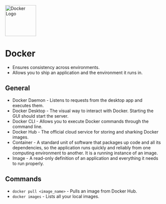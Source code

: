 <image alt="Docker Logo" height="100px" src="./images/docker.png" width="100px" />

# Docker

* Ensures consistency across environments.
* Allows you to ship an application and the environment it runs in.

## General
* Docker Daemon - Listens to requests from the desktop app and executes them.
* Docker Desktop - The visual way to interact with Docker. Starting the GUI should start the server.
* Docker CLI - Allows you to execute Docker commands through the command line.
* Docker Hub - The official cloud service for storing and sharking Docker images.
* Container - A standard unit of software that packages up code and all its dependencies, so the application runs quickly and reliably from one computing environment to another. It is a running instance of an image.
* Image - A read-only definition of an application and everything it needs to run properly.

## Commands
* `docker pull <image_name>` - Pulls an image from Docker Hub.
* `docker images` - Lists all your local images.